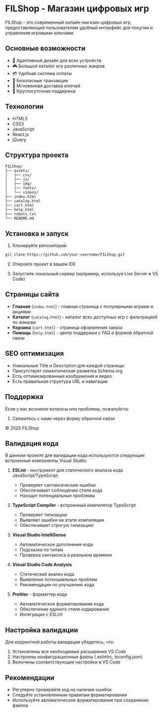 # FILShop - Магазин цифровых игр

FILShop - это современный онлайн-магазин цифровых игр, предоставляющий пользователям удобный интерфейс для покупки и управления игровыми ключами.

## Основные возможности

- 📱 Адаптивный дизайн для всех устройств
- 🎮 Большой каталог игр различных жанров
- 💳 Удобная система оплаты
- 🔐 Безопасные транзакции
- 🎯 Мгновенная доставка ключей
- 💬 Круглосуточная поддержка

## Технологии

- HTML5
- CSS3
- JavaScript
- React.js
- jQuery

## Структура проекта

```
FILShop/
├── assets/
│   ├── css/
│   ├── js/
│   ├── img/
│   ├── fonts/
│   └── videos/
├── index.html
├── catalog.html
├── cart.html
├── help.html
├── robots.txt
└── README.md
```

## Установка и запуск

1. Клонируйте репозиторий:
```bash
git clone https://github.com/your-username/FILShop.git
```

2. Откройте проект в вашем IDE

3. Запустите локальный сервер (например, используя Live Server в VS Code)

## Страницы сайта

- **Главная** (`index.html`) - главная страница с популярными играми и акциями
- **Каталог** (`catalog.html`) - каталог всех доступных игр с фильтрацией по жанрам
- **Корзина** (`cart.html`) - страница оформления заказа
- **Помощь** (`help.html`) - центр поддержки с FAQ и формой обратной связи

## SEO оптимизация

- Уникальные Title и Description для каждой страницы
- Присутствует семантическая разметка Schema.org
- Есть оптимизированные изображения и видео
- Есть правильная структура URL и навигации


## Поддержка

Если у вас возникли вопросы или проблемы, пожалуйста:
1. Свяжитесь с нами через форму обратной связи


© 2025 FILShop

## Валидация кода

В данном проекте для валидации кода используются следующие встроенные компоненты Visual Studio:

1. **ESLint** - инструмент для статического анализа кода JavaScript/TypeScript
   - Проверяет синтаксические ошибки
   - Обеспечивает соблюдение стиля кода
   - Находит потенциальные проблемы

2. **TypeScript Compiler** - встроенный компилятор TypeScript
   - Проверяет типизацию
   - Выявляет ошибки на этапе компиляции
   - Обеспечивает строгую типизацию

3. **Visual Studio IntelliSense**
   - Автоматическое дополнение кода
   - Подсказки по типам
   - Проверка синтаксиса в реальном времени

4. **Visual Studio Code Analysis**
   - Статический анализ кода
   - Выявление потенциальных проблем
   - Рекомендации по улучшению кода

5. **Prettier** - форматтер кода
   - Автоматическое форматирование кода
   - Обеспечение единого стиля кодирования
   - Интеграция с ESLint

## Настройка валидации

Для корректной работы валидации убедитесь, что:

1. Установлены все необходимые расширения VS Code
2. Настроены конфигурационные файлы (.eslintrc, tsconfig.json)
3. Включены соответствующие настройки в VS Code

## Рекомендации

- Регулярно проверяйте код на наличие ошибок
- Следуйте установленным правилам форматирования
- Используйте автоматическое форматирование при сохранении файлов
